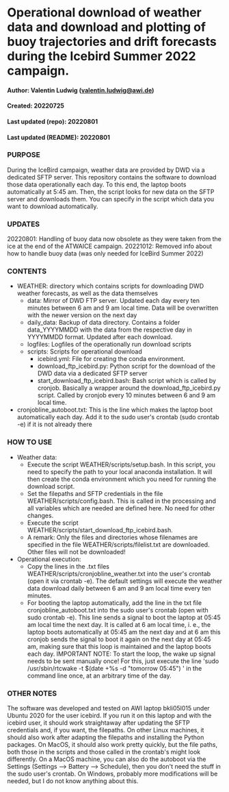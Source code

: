 # Operational download of weather data and download and plotting of buoy trajectories and drift forecasts during the Icebird Summer 2022 campaign.
#### Author: Valentin Ludwig (valentin.ludwig@awi.de)
#### Created: 20220725
#### Last updated (repo): 20220801
#### Last updated (README): 20220801

### PURPOSE
During the IceBird campaign, weather data are provided by DWD via a dedicated SFTP server. This repository contains the software to download those data operationally each day. To this end, the laptop boots automatically at 5:45 am. Then, the script looks for new data on the SFTP server and downloads them. You can specify in the script which data you want to download automatically.

### UPDATES
20220801: Handling of buoy data now obsolete as they were taken from the ice at the end of the ATWAICE campaign.
20221012: Removed info about how to handle buoy data (was only needed for IceBird Summer 2022)

### CONTENTS
- WEATHER: directory which contains scripts for downloading DWD weather forecasts, as well as the data themselves
	- data: Mirror of DWD FTP server. Updated each day every ten minutes between 6 am and 9 am local time. Data will be overwritten with the newer version on the next day
	- daily_data: Backup of data directory. Contains a folder data_YYYYMMDD with the data from the respective day in YYYYMMDD format. Updated after each download.
	- logfiles: Logfiles of the operationally run download scripts
	- scripts: Scripts for operational download
		- icebird.yml: File for creating the conda environment.
		- download_ftp_icebird.py: Python script for the download of the DWD data via a dedicated SFTP server
		- start_download_ftp_icebird.bash: Bash script which is called by cronjob. Basically a wrapper around the download_ftp_icebird.py script. Called by cronjob every 10 minutes between 6 and 9 am local time.
- cronjobline_autoboot.txt: This is the line which makes the laptop boot automatically each day. Add it to the sudo user's crontab (sudo crontab -e) if it is not already there
### HOW TO USE
- Weather data: 
	- Execute the script WEATHER/scripts/setup.bash. In this script, you need to specify the path to your local anaconda installation. It will then create the conda environment which you need for running the download script.
	- Set the filepaths and SFTP credentials in the file WEATHER/scripts/config.bash. This is called in the processing and all variables which are needed are defined here. No need for other changes.
	- Execute the script WEATHER/scripts/start_download_ftp_icebird.bash.
	- A remark: Only the files and directories whose filenames are specified in the file WEATHER/scripts/filelist.txt are downloaded. Other files will not be downloaded!
- Operational execution:
	- Copy the lines in the .txt files WEATHER/scripts/cronjobline_weather.txt into the user's crontab (open it via crontab -e). The default settings will execute the weather data download daily between 6 am and 9 am local time every ten minutes.
	- For booting the laptop automatically, add the line in the txt file cronjobline_autoboot.txt into the sudo user's crontab (open with sudo crontab -e). This line sends a signal to boot the laptop at 05:45 am local time the next day. It is called at 6 am local time, i. e., the laptop boots automatically at 05:45 am the next day and at 6 am this cronjob sends the signal to boot it again on the next day at 05:45 am, making sure that this loop is maintained and the laptop boots each day. IMPORTANT NOTE: To start the loop, the wake up signal needs to be sent manually once! For this, just execute the line 'sudo /usr/sbin/rtcwake -t $(date +\%s -d "tomorrow 05:45") ' in the command line once, at an arbitrary time of the day.

### OTHER NOTES
The software was developed and tested on AWI laptop bkli05l015 under Ubuntu 2020 for the user icebird. If you run it on this laptop and with the icebird user, it should work straightaway after updating the SFTP credentials and, if you want, the filepaths. On other Linux machines, it should also work after adapting the filepaths and installing the Python packages. On MacOS, it should also work pretty quickly, but the file paths, both those in the scripts and those called in the crontab's might look differently. On a MacOS machine, you can also do the autoboot via the Settings (Settings --> Battery --> Schedule), then you don't need the stuff in the sudo user's crontab. On Windows, probably more modifications will be needed, but I do not know anything about this.
